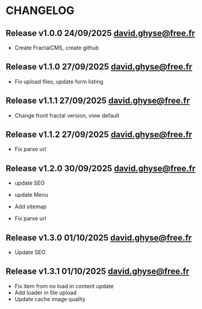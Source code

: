 CHANGELOG
=========

Release v1.0.0 24/09/2025 <david.ghyse@free.fr>
----------------------------------------------

*  Create FractalCMS, create github

Release v1.1.0 27/09/2025 <david.ghyse@free.fr>
----------------------------------------------

*   Fix upload files, update form listing

Release v1.1.1 27/09/2025 <david.ghyse@free.fr>
----------------------------------------------

*   Change front fractal version, view default

Release v1.1.2 27/09/2025 <david.ghyse@free.fr>
----------------------------------------------

*  Fix parse url

Release v1.2.0 30/09/2025 <david.ghyse@free.fr>
----------------------------------------------

* update SEO
* update Menu
* Add sitemap

*  Fix parse url

Release v1.3.0 01/10/2025 <david.ghyse@free.fr>
----------------------------------------------

* Update SEO

Release v1.3.1 01/10/2025 <david.ghyse@free.fr>
----------------------------------------------

* Fix item from no load in content update
* Add loader in file upload
* Update cache image quality